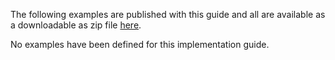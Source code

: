 
The following examples are published with this guide and all are available as a downloadable as zip file [here](downloads.html#examples).

<!-- {% include nonnormative-example-boilerplate.md %} -->

<!-- ================================================ -->
<!--  use this line to include an autogenerated list of all examples from the remove it if you would like to hand generate it -->

<!-- {% include example-list-generator.md %}-->
<!-- ================================================ -->
No examples have been defined for this implementation guide.
